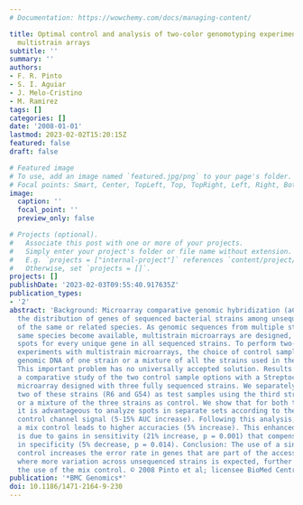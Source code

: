 ```yaml
---
# Documentation: https://wowchemy.com/docs/managing-content/

title: Optimal control and analysis of two-color genomotyping experiments using bacterial
  multistrain arrays
subtitle: ''
summary: ''
authors:
- F. R. Pinto
- S. I. Aguiar
- J. Melo-Cristino
- M. Ramirez
tags: []
categories: []
date: '2008-01-01'
lastmod: 2023-02-02T15:20:15Z
featured: false
draft: false

# Featured image
# To use, add an image named `featured.jpg/png` to your page's folder.
# Focal points: Smart, Center, TopLeft, Top, TopRight, Left, Right, BottomLeft, Bottom, BottomRight.
image:
  caption: ''
  focal_point: ''
  preview_only: false

# Projects (optional).
#   Associate this post with one or more of your projects.
#   Simply enter your project's folder or file name without extension.
#   E.g. `projects = ["internal-project"]` references `content/project/deep-learning/index.md`.
#   Otherwise, set `projects = []`.
projects: []
publishDate: '2023-02-03T09:55:40.917635Z'
publication_types:
- '2'
abstract: 'Background: Microarray comparative genomic hybridization (aCGH) evaluates
  the distribution of genes of sequenced bacterial strains among unsequenced strains
  of the same or related species. As genomic sequences from multiple strains of the
  same species become available, multistrain microarrays are designed, containing
  spots for every unique gene in all sequenced strains. To perform two-color aCGH
  experiments with multistrain microarrays, the choice of control sample can be the
  genomic DNA of one strain or a mixture of all the strains used in the array design.
  This important problem has no universally accepted solution. Results: We performed
  a comparative study of the two control sample options with a Streptococcus pneumoniae
  microarray designed with three fully sequenced strains. We separately hybridized
  two of these strains (R6 and G54) as test samples using the third strain alone (TIGR4)
  or a mixture of the three strains as control. We show that for both types of control
  it is advantageous to analyze spots in separate sets according to their expected
  control channel signal (5-15% AUC increase). Following this analysis, the use of
  a mix control leads to higher accuracies (5% increase). This enhanced performance
  is due to gains in sensitivity (21% increase, p = 0.001) that compensate minor losses
  in specificity (5% decrease, p = 0.014). Conclusion: The use of a single strain
  control increases the error rate in genes that are part of the accessory genome,
  where more variation across unsequenced strains is expected, further justifying
  the use of the mix control. © 2008 Pinto et al; licensee BioMed Central Ltd.'
publication: '*BMC Genomics*'
doi: 10.1186/1471-2164-9-230
---
```

